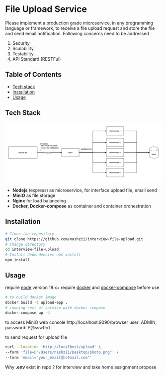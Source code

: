 # File Upload Service
Please implement a production grade microservice, in any programming language or framework, to receive a file upload request and store the file and send email notification. Following concerns need to be addressed
1.  Security
2.  Scalability
3.  Testability
4.  API Standard (RESTFul)

## Table of Contents
 - [Tech stack](#tech-stack)
 - [Installation](#installation)
 - [Usage](#usage)

## Tech Stack
![architect](architect.png "Architect")
 - **Nodejs** (express) as microservice, for interface upload file, email send
 - **MiniO** as file storage 
 - **Nginx** for load balanceing
 - **Docker, Docker-compose** as container and container orchestration

## Installation
```bash
# Clone the repository 
git clone https://github.com/nashzii/interview-file-upload.git
# Change directory  
cd interview-file-upload 
# Install dependencies npm install
npm install
```
## Usage
require [node](https://nodejs.org/en) version 18.x+
require [docker](https://www.docker.com/) and [docker-compose](https://docs.docker.com/compose/) before use
```bash
# to build docker image
docker build -t upload-app . 
# running rest of service with docker compose
docker-compose up -d
```
to access MiniO web console
http://localhost:9090/browser
user: ADMIN, password: P@ssw0rd

to send request for upload file
```bash
curl --location 'http://localhost/upload' \
--form 'file=@"/Users/nashzii/Desktop/photo.png"' \
--form 'email="your_email@hotmail.com"'
```

Why **.env** exist in repo ? for interview and take home assignment propose